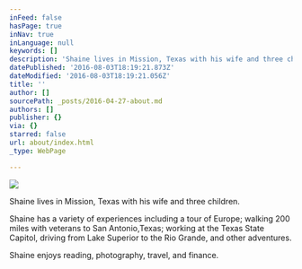 ```yaml
---
inFeed: false
hasPage: true
inNav: true
inLanguage: null
keywords: []
description: 'Shaine lives in Mission, Texas with his wife and three children.'
datePublished: '2016-08-03T18:19:21.873Z'
dateModified: '2016-08-03T18:19:21.056Z'
title: ''
author: []
sourcePath: _posts/2016-04-27-about.md
authors: []
publisher: {}
via: {}
starred: false
url: about/index.html
_type: WebPage

---
```

![](https://the-grid-user-content.s3-us-west-2.amazonaws.com/d39c682d-1018-457d-9cfa-a781410b01a5.jpg)

Shaine lives in Mission, Texas with his wife and three children.

Shaine has a variety of experiences including a tour of Europe; walking 200 miles with veterans to San Antonio,Texas; working at the Texas State Capitol, driving from Lake Superior to the Rio Grande, and other adventures.

Shaine enjoys reading, photography, travel, and finance.